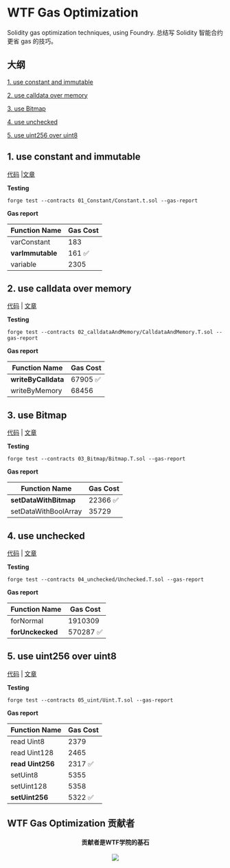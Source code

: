 # WTF Gas Optimization

Solidity gas optimization techniques, using Foundry. 总结写 Solidity 智能合约更省 gas 的技巧。

## 大纲

[1. use constant and immutable](#1-use-constant-and-immutable)

[2. use calldata over memory](#2-use-calldata-over-memory)

[3. use Bitmap](#3-use-bitmap)

[4. use unchecked](#4-use-unchecked)

[5. use uint256 over uint8](#5-use-uint256-over-uint8)


## 1. use constant and immutable 
[代码](https://github.com/WTFAcademy/WTF-gas-optimization/blob/main/01_Constant/Constant.sol) |[文章](https://github.com/WTFAcademy/WTF-gas-optimization/blob/main/01_Constant/readme.md)

**Testing**

```
forge test --contracts 01_Constant/Constant.t.sol --gas-report
```

**Gas report**

| Function Name                            | Gas Cost |
| ---------------------------------- | ----- | 
| varConstant | 183  |
| **varImmutable** | 161 ✅ |
| variable      | 2305 |


## 2. use calldata over memory 
[代码](https://github.com/WTFAcademy/WTF-gas-optimization/blob/main/02_CalldataAndMemory/CalldataAndMemory.sol) | [文章](https://github.com/WTFAcademy/WTF-gas-optimization/tree/main/02_CalldataAndMemory/readme.md)

**Testing**

```
forge test --contracts 02_calldataAndMemory/CalldataAndMemory.T.sol --gas-report
```

**Gas report**

| Function Name                            | Gas Cost |
| ---------------------------------- | ----- | 
| **writeByCalldata** | 67905 ✅ |
| writeByMemory      | 68456 |


## 3. use Bitmap
[代码](https://github.com/WTFAcademy/WTF-gas-optimization/blob/main/03_Bitmap/Bitmap.sol) | [文章](https://github.com/WTFAcademy/WTF-gas-optimization/blob/main/03_Bitmap/readme.md)


**Testing**

```
forge test --contracts 03_Bitmap/Bitmap.T.sol --gas-report
```

**Gas report**

| Function Name                            | Gas Cost |
| ---------------------------------- | ----- | 
| **setDataWithBitmap** | 22366 ✅ |
| setDataWithBoolArray      | 35729 |


## 4. use unchecked

[代码](https://github.com/WTFAcademy/WTF-gas-optimization/blob/main/04_Unchecked/Unchecked.sol) | [文章](https://github.com/WTFAcademy/WTF-gas-optimization/blob/main/04_Unchecked/readme.md)

**Testing**

```
forge test --contracts 04_unchecked/Unchecked.T.sol --gas-report
```

**Gas report**

| Function Name                            | Gas Cost |
| ---------------------------------- | ----- | 
| forNormal | 1910309  |
| **forUnckecked**      | 570287 ✅ |

## 5. use uint256 over uint8

[代码](https://github.com/WTFAcademy/WTF-gas-optimization/blob/main/05_Uint/Uint.sol) | [文章](https://github.com/WTFAcademy/WTF-gas-optimization/blob/main/05_Uint/readme.md)

**Testing**

```
forge test --contracts 05_uint/Uint.T.sol --gas-report
```

**Gas report**

| Function Name                            | Gas Cost |
| ---------------------------------- | ----- | 
| read Uint8 | 2379  |
| read Uint128 | 2465  |
| **read Uint256** | 2317 ✅ |
| setUint8 | 5355  |
| setUint128 | 5358  |
| **setUint256** | 5322 ✅  |


## WTF Gas Optimization 贡献者

<div align="center">
  <h4 align="center">
    贡献者是WTF学院的基石
  </h4>
<a href="https://github.com/WTFAcademy/WTF-gas-optimization/graphs/contributors">
  <img src="https://contrib.rocks/image?repo=WTFAcademy/WTF-gas-optimization" />
</a>
</div>
